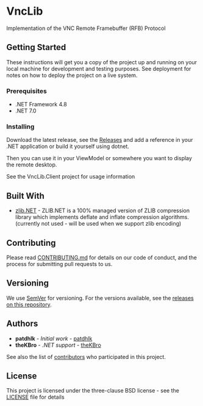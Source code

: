 # VncLib

Implementation of the VNC Remote Framebuffer (RFB) Protocol

## Getting Started

These instructions will get you a copy of the project up and running on your local machine for development and testing purposes. See deployment for notes on how to deploy the project on a live system.

### Prerequisites

* .NET Framework 4.8
* .NET 7.0

### Installing

Download the latest release, see the [Releases](https://github.com/patdhlk/vnclib/releases) and add a reference in your .NET application or build it yourself using dotnet.

Then you can use it in your ViewModel or somewhere you want to display the remote desktop.

See the VncLib.Client project for usage information

## Built With

* [zlib.NET](http://www.componentace.com/zlib_.NET.htm/) - ZLIB.NET is a 100% managed version of ZLIB compression library which implements deflate and inflate compression algorithms. (currently not used - will be used when we support zlib encoding)

## Contributing

Please read [CONTRIBUTING.md](https://github.com/patdhlk/vnclib/blob/master/CONTRIBUTING.md) for details on our code of conduct, and the process for submitting pull requests to us.

## Versioning

We use [SemVer](http://semver.org/) for versioning. For the versions available, see the [releases on this repository](https://github.com/patdhlk/vnclib/releases). 

## Authors

* **patdhlk** - *Initial work* - [patdhlk](https://github.com/patdhlk)
* **theKBro** - *.NET support* - [theKBro](https://github.com/theKBro)

See also the list of [contributors](https://github.com/patdhlk/vnclib/contributors) who participated in this project.

## License

This project is licensed under the three-clause BSD license - see the [LICENSE](LICENSE.md) file for details

